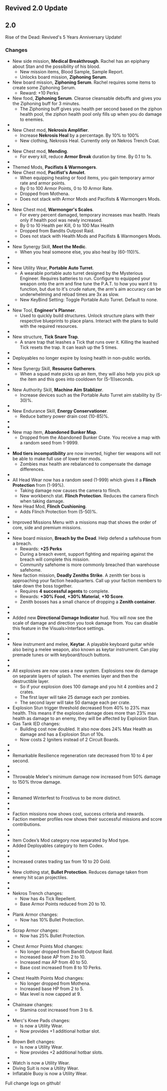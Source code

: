 ## Revived 2.0 Update

## **2.0**

Rise of the Dead: Revived's 5 Years Anniversary Update!

### Changes

- New side mission, **Medical Breakthrough**. Rachel has an epiphany about Stan and the possibility of his blood.
  - New mission items, Blood Sample, Sample Report.
  - Unlocks board mission, **Ziphoning Serum**.
- New board mission, **Ziphoning Serum**. Rachel requires some items to create some Ziphoning Serum.
  - Reward: +10 Perks
- New food, **Ziphoning Serum**. Cleanse cleansable debuffs and gives you the Ziphoning buff for 3 minutes.
  - The Ziphoning buff gives you health per second based on the ziphon health pool, the ziphon health pool only fills up when you do damage to enemies.
- ‌
- New Chest mod, **Nekrosis Amplifier**.
  - Increase **Nekrosis Heal** by a percentage. By 10% to 100%
  - New clothing, Nekrosis Heal. Currently only on Nekros Trench Coat.
- ‌
- New Chest mod, **Mending**.
  - For every kill, reduce **Armor Break** duration by time. By 0.1 to 1s.
-
- Themed Mods, **Pacifists & Warmongers**.
- New Chest mod, **Pacifist's Amulet**.
  - When equipping healing or food items, you gain temporary armor rate and armor points.
  - By 0 to 100 Armor Points, 0 to 10 Armor Rate.
  - Dropped from Mothena.
  - Does not stack with Armor Mods and Pacifists & Warmongers Mods.
- ‌
- New Chest mod, **Warmonger's Scales**.
  - For every percent damaged, temporary increases max health. Heals only if health pool was newly increased.
  - By 0 to 10 Health per Kill, 0 to 100 Max Health
  - Dropped from Bandits Outpost Raid.
  - Does not stack with Health Mods and Pacifists & Warmongers Mods.
- ‌
- New Synergy Skill, **Meet the Medic**.
  - When you heal someone else, you also heal by (60-110)%.
- ‌
- ‌
- New Utility Wear, **Portable Auto Turret**.
  - A wearable portable auto turret designed by the Mysterious Engineer. Requires batteries to run. Configure to equipped your weapon onto the arm and fine tune the P.A.T. to how you want it to function, but due to it's crude nature, the arm's aim accuracy can be underwhelming and reload times are 3x as slow.
  - New KeyBind Setting: Toggle Portable Auto Turret. Default to none.
- ‌
- New Tool, **Engineer's Planner**.
  - Used to quickly build structures. Unlock structure plans with their respective blueprints to place plans. Interact with the plans to build with the required resources.
- ‌
- New structure, **Tick Snare Trap**.
  - A snare trap that leashes a Tick that runs over it. Killing the leashed Tick resets the trap. It can leash up the 5 times.
- ‌
- Deployables no longer expire by losing health in non-public worlds.
- ‌
- New Synergy Skill, **Resource Gatherers**.
  - When a squad mate picks up an item, they will also help you pick up the item and this goes into cooldown for (5-1))seconds.
- ‌
- New Authority Skill, **Machine Aim Stablizer**.
  - Increase devices such as the Portable Auto Turret aim stability by (5-30)%.
- ‌
- New Endurance Skill, **Energy Conservationer**.
  - Reduce battery power drain cost (10-85)%.
- ‌
- ‌
- New map item, **Abandoned Bunker Map**.
  - Dropped from the Abandoned Bunker Crate. You receive a map with a random seed from 1-9999.
- ‌
- **Mod tiers incompatibility** are now inverted, higher tier weapons will not be able to make full use of lower tier mods.
  - Zombies max health are rebalanced to compensate the damage differences.
- ‌
- All Head Wear now has a random seed (1-999) which gives it a **Flinch Protection** from (1-99%).
  - Taking damage now causes the camera to flinch.
  - New workbench stat. **Flinch Protection**. Reduces the camera flinch when taking damage.
- New Head Mod, **Flinch Cushioning**.
  - Adds Flinch Protection from (5-50)%.
- ‌
- Improved Missions Menu with a missions map that shows the order of core, side and premium missions.
- ‌
- New board mission, **Breach by the Dead**. Help defend a safehouse from a breach.
  - Rewards: **+25 Perks**
  - During a breach event, support fighting and repairing against the breach will complete this mission.
  - Community safehome is more commonly breached than warehouse safehome.
- New faction mission, **Deadly Zeniths Strike**. A zenith tier boss is approaching your faction headquarters. Call up your faction members to take down the boss together.
  - Requires **4 successful agents** to complete.
  - Rewards: **+30% Food**, **+30% Material**, **+10 Score**.
  - Zenith bosses has a small chance of dropping a **Zenith container**.
- ‌
- ‌
- Added new **Directional Damage Indicator** hud. You will now see the scale of damage and direction you took damage from. You can disable this feature in the Visuals>Interface settings.
- ‌
- ‌
- New instrument and melee, **Keytar**. A playable keyboard guitar while also being a melee weapon, also known as keytar instrument. Can play premade tunes or with keyboard/touch buttons.
- ‌
- ‌
- All explosives are now uses a new system. Explosions now do damage on separate layers of splash. The enemies layer and then the destructible layer.
  - So if your explosion does 100 damage and you hit 4 zombies and 2 crates.
  - The first layer will take 25 damage each per zombies.
  - The second layer will take 50 damage each per crate.
- Explosion Stun trigger threshold decreased from 40% to 23% max health. This means if the explosion damage does more than 23% max health as damage to an enemy, they will be affected by Explosion Stun.
- Gas Tank IED changes:
  - Building cost now doubled. It also now does 24% Max Health as damage and has a Explosion Stun of 10s.
  - Now costs 2 Igniters instead of 2 Circuit Boards.
- ‌
- ‌
- Remarkable Resilience regeneration rate decreased from 10 to 4 per second.
- ‌
- ‌
- Throwable Melee's minimum damage now increased from 50% damage to 150% throw damage.
- ‌
- ‌
- Renamed Winterfest to Frostivus to be more distinct.
- ‌
- ‌
- Faction missions now shows cost, success criteria and rewards.
- Faction member profiles now shows their successful missions and score contributions.
- ‌
- ‌
- Item Codex’s Mod category now separated by Mod type.
- Added Deployables category to Item Codex.
- ‌
- ‌
- Increased crates trading tax from 10 to 20 Gold.
- ‌
- New clothing stat, **Bullet Protection**. Reduces damage taken from enemy hit scan projectiles.
- ‌
- ‌
- Nekros Trench changes:
  - Now has 4s Tick Repellent.
  - Base Armor Points reduced from 20 to 10.
- ‌
- Plank Armor changes:
  - Now has 10% Bullet Protection.
- ‌
- Scrap Armor changes:
  - Now has 25% Bullet Protection.
- ‌
- Chest Armor Points Mod changes:
  - No longer dropped from Bandit Outpost Raid.
  - Increased base AP from 2 to 10.
  - Increased max AP from 40 to 50.
  - Base cost increased from 8 to 10 Perks.
- ‌
- Chest Health Points Mod changes:
  - No longer dropped from Mothena.
  - Increased base HP from 2 to 5.
  - Max level is now capped at 9.
- ‌
- Chainsaw changes:
  - Stamina cost increased from 3 to 6.
- ‌
- Merc's Knee Pads changes:
  - Is now a Utility Wear.
  - Now provides +1 additional hotbar slot.
- ‌
- Brown Belt changes:
  - Is now a Utility Wear.
  - Now provides +2 additional hotbar slots.
-
- Watch is now a Utility Wear.
- Diving Suit is now a Utility Wear.
- Inflatable Buoy is now a Utility Wear.


Full change logs on github!
